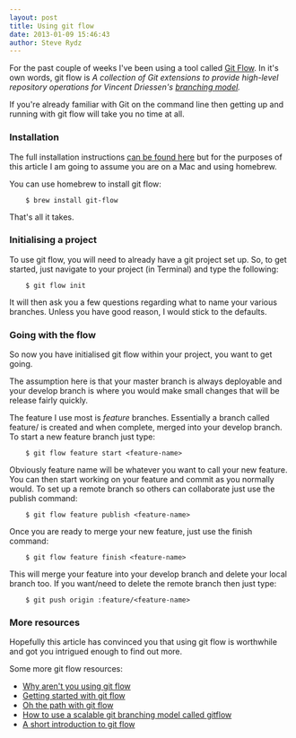 ```yaml
---
layout: post
title: Using git flow
date: 2013-01-09 15:46:43
author: Steve Rydz
---
```


For the past couple of weeks I've been using a tool called [Git Flow](https://github.com/nvie/gitflow). In it's own words, git flow is *A collection of Git extensions to provide high-level repository operations for Vincent Driessen's [branching model](http://nvie.com/git-model).*

If you're already familiar with Git on the command line then getting up and running with git flow will take you no time at all.

### Installation

The full installation instructions [can be found here](https://github.com/nvie/gitflow/wiki/Installation) but for the purposes of this article I am going to assume you are on a Mac and using homebrew.

You can use homebrew to install git flow:

		$ brew install git-flow

That's all it takes.

### Initialising a project

To use git flow, you will need to already have a git project set up. So, to get started, just navigate to your project (in Terminal) and type the following:

		$ git flow init

It will then ask you a few questions regarding what to name your various branches. Unless you have good reason, I would stick to the defaults.

### Going with the flow

So now you have initialised git flow within your project, you want to get going.

The assumption here is that your master branch is always deployable and your develop branch is where you would make small changes that will be release fairly quickly.

The feature I use most is *feature* branches. Essentially a branch called feature/<feature-name> is created and when complete, merged into your develop branch. To start a new feature branch just type:

		$ git flow feature start <feature-name>

Obviously feature name will be whatever you want to call your new feature. You can then start working on your feature and commit as you normally would. To set up a remote branch so others can collaborate just use the publish command:

		$ git flow feature publish <feature-name>

Once you are ready to merge your new feature, just use the finish command:

		$ git flow feature finish <feature-name>

This will merge your feature into your develop branch and delete your local branch too. If you want/need to delete the remote branch then just type:

		$ git push origin :feature/<feature-name>

### More resources

Hopefully this article has convinced you that using git flow is worthwhile and got you intrigued enough to find out more.

Some more git flow resources:

* [Why aren't you using git flow](http://jeffkreeftmeijer.com/2010/why-arent-you-using-git-flow/)
* [Getting started with git flow](http://yakiloo.com/getting-started-git-flow/)
* [Oh the path with git flow](http://vimeo.com/37408017)
* [How to use a scalable git branching model called gitflow](http://buildamodule.com/video/change-management-and-version-control-deploying-releases-features-and-fixes-with-git-how-to-use-a-scalable-git-branching-model-called-gitflow)
* [A short introduction to git flow](http://vimeo.com/16018419)